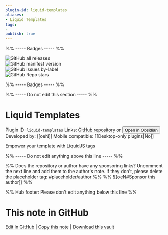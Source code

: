 ```yaml
---
plugin-id: liquid-templates
aliases:
- Liquid Templates
tags: 
- 
publish: true
---
```


%% ----- Badges ----- %%

![GitHub all releases](https://img.shields.io/github/downloads/oeN/liquid-template/total?color=573E7A&logo=github&style=for-the-badge)   
![GitHub manifest version](https://img.shields.io/github/manifest-json/v/oeN/liquid-template?color=573E7A&logo=github&style=for-the-badge)   
![GitHub issues by-label](https://img.shields.io/github/issues/oeN/liquid-template/help%20wanted?color=573E7A&logo=github&style=for-the-badge)   
![GitHub Repo stars](https://img.shields.io/github/stars/oeN/liquid-template?color=573E7A&logo=github&style=for-the-badge)

%% ----- Badges ----- %%

%% ----- Do not edit this section ----- %%

# Liquid Templates

Plugin ID: `liquid-templates`
Links: [GitHub repository](https://github.com/oeN/liquid-template) or [<button id=HH>Open in Obsidian</button>](obsidian://goto-plugin?id=liquid-templates)
Developed by: [[oeN]]
Mobile compatible: [[Desktop-only plugins|No]]

Empower your template with LiquidJS tags

%% ----- Do not edit anything above this line ----- %% 

%% Does the repository or author have any sponsoring links? Uncomment the next line and add them to the author's note. If they don't, please delete the placeholder tag: #placeholder/author %%
%% ![[oeN#Sponsor this author]] %%

%% Hub footer: Please don't edit anything below this line %%

# This note in GitHub

<span class="git-footer">[Edit In GitHub](https://github.dev/obsidian-community/obsidian-hub/blob/main/02%20-%20Community%20Expansions/02.05%20All%20Community%20Expansions/Plugins/liquid-templates.md "git-hub-edit-note") | [Copy this note](https://raw.githubusercontent.com/obsidian-community/obsidian-hub/main/02%20-%20Community%20Expansions/02.05%20All%20Community%20Expansions/Plugins/liquid-templates.md "git-hub-copy-note") | [Download this vault](https://github.com/obsidian-community/obsidian-hub/archive/refs/heads/main.zip "git-hub-download-vault") </span>

